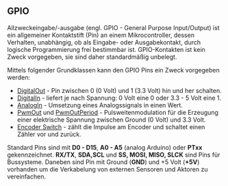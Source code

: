 GPIO
----

Allzweckeingabe/-ausgabe (engl. GPIO - General Purpose Input/Output) ist ein allgemeiner Kontaktstift (Pin) an einem Mikrocontroller, dessen Verhalten, unabhängig, ob als Eingabe- oder Ausgabekontakt, durch logische Programmierung frei bestimmbar ist. GPIO-Kontakten ist kein Zweck vorgegeben, sie sind daher standardmäßig unbelegt.

Mittels folgender Grundklassen kann den GPIO Pins ein Zweck vorgegeben werden:

* [DigitalOut](DigitalOut/) -  Pin zwischen 0 (0 Volt) und 1 (3.3 Volt) hin und her schalten.
* [DigitalIn](DigitalIn/)  - liefert je nach Spannung: 0 Volt eine 0 oder 3.3 - 5 Volt eine 1.
* [AnalogIn](AnalogIn/)    - Umsetzung eines Analogssignals in einen Wert.
* [PwmOut](PwmOut/) und [PwmOutPeriod](PwmOutPeriod/) - Pulsweitenmodulation für die Erzeugung einer elektrische Spannung zwischen Ground (0 Volt) und 3.3 Volt.
* [Encoder Switch](EncoderSwitch/) - zählt die Impulse am Encoder und schaltet einen Zähler vor und zurück.

Standard Pins sind mit **D0 - D15**, **A0 - A5** (analog Arduino) oder **PTxx** gekennzeichnet. **RX/TX**, **SDA,SCL** und **SS, MOSI, MISO, SLCK** sind Pins für Bussysteme. 
Daneben sind  Pin mit Ground (**GND**) und +5 Volt (**+5V**) vorhanden um die Verkabelung von externen Sensoren und Aktoren zu vereinfachen.
